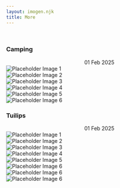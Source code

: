 ```yaml
---
layout: imogen.njk
title: More
---
```

<br>

### Camping
<center> 01 Feb 2025</center>


<div class="grid">
  <div class="grid-item">
      <img src="/images/grid0.jpg" alt="Placeholder Image 1">
    </div>
    <div class="grid-item">
      <img src="/images/grid1.jpg" alt="Placeholder Image 2">
    </div>
    <div class="grid-item">
      <img src="/images/grid2.jpg" alt="Placeholder Image 3">
    </div>
    <div class="grid-item">
      <img src="/images/grid3.jpg" alt="Placeholder Image 4">
    </div>
    <div class="grid-item">
      <img src="/images/grid4.jpg" alt="Placeholder Image 5">
    </div>
    <div class="grid-item">
      <img src="/images/grid5.jpg" alt="Placeholder Image 6">
    </div>
    </div>


### Tuilips
<center> 01 Feb 2025</center>

<div class="grid">
  <div class="grid-item">
      <img src="/images/grid20.jpg" alt="Placeholder Image 1">
    </div>
    <div class="grid-item">
      <img src="/images/grid21.jpg" alt="Placeholder Image 2">
    </div>
    <div class="grid-item">
      <img src="/images/grid22.jpg" alt="Placeholder Image 3">
    </div>
    <div class="grid-item">
      <img src="/images/grid23.jpg" alt="Placeholder Image 4">
    </div>
    <div class="grid-item">
      <img src="/images/grid24.jpg" alt="Placeholder Image 5">
    </div>
    <div class="grid-item">
      <img src="/images/grid25.jpg" alt="Placeholder Image 6">
    </div>
    <div class="grid-item">
      <img src="/images/grid26.jpg" alt="Placeholder Image 6">
    </div>
    <div class="grid-item">
      <img src="/images/grid27.jpg" alt="Placeholder Image 6">
    </div>
    </div>

    